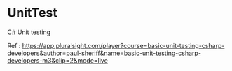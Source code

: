 # UnitTest

C# Unit testing 

Ref : 
https://app.pluralsight.com/player?course=basic-unit-testing-csharp-developers&author=paul-sheriff&name=basic-unit-testing-csharp-developers-m3&clip=2&mode=live


